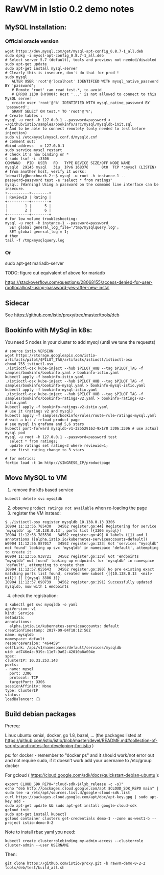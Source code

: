 
# RawVM in Istio 0.2 demo notes

## MySQL Installation:

### Official oracle version
```shell
wget https://dev.mysql.com/get/mysql-apt-config_0.8.7-1_all.deb
sudo dpkg -i mysql-apt-config_0.8.7-1_all.deb
# Select server 5.7 (default), tools and previews not needed/disabled
sudo apt-get update
sudo apt-get install mysql-server
# Clearly this is insecure, don't do that for prod !
sudo mysql
   ALTER USER 'root'@'localhost' IDENTIFIED WITH mysql_native_password BY 'password';
   # Remote 'root' can read test.*, to avoid
   # ERROR 1130 (HY000): Host '...' is not allowed to connect to this MySQL server
   create user 'root'@'%' IDENTIFIED WITH mysql_native_password BY 'password';
   GRANT SELECT ON test.* TO 'root'@'%';
# Create tables :
mysql -u root -h 127.0.0.1 --password=password < ~/github/istio/samples/bookinfo/src/mysql/mysqldb-init.sql
# And to be able to connect remotely (only needed to test before injection)
sudo vi /etc/mysql/mysql.conf.d/mysqld.cnf
# comment out:
#bind-address   = 127.0.0.1
sudo service mysql restart
# check it's now binding on *
$ sudo lsof -i :3306
COMMAND   PID  USER   FD   TYPE DEVICE SIZE/OFF NODE NAME
mysqld  29145 mysql   31u  IPv6 168376      0t0  TCP *:mysql (LISTEN)
# from another host, verify it works:
ldemailly@benchmark-2:~$ mysql -u root -h instance-1 --password=password test -e "select * from ratings"
mysql: [Warning] Using a password on the command line interface can be insecure.
+----------+--------+
| ReviewID | Rating |
+----------+--------+
|        1 |      5 |
|        2 |      6 |
+----------+--------+
# for low volume troubleshooting:
mysql -u root -h instance-1 --password=password
  SET global general_log_file='/tmp/mysqlquery.log';
  SET global general_log = 1;
# then
tail -f /tmp/mysqlquery.log  
```

### Or
sudo apt-get mariadb-server

TODO: figure out equivalent of above for mariadb

https://stackoverflow.com/questions/28068155/access-denied-for-user-rootlocalhost-using-password-yes-after-new-instal


## Sidecar
See
https://github.com/istio/proxy/tree/master/tools/deb

## Bookinfo with MySql in k8s:

You need 5 nodes in your cluster to add mysql (until we tune the requests)
```
# source istio.VERSION
wget https://storage.googleapis.com/istio-artifacts/pilot/$PILOT_TAG/artifacts/istioctl/istioctl-osx
chmod 755 istioctl-osx
./istioctl-osx kube-inject --hub $PILOT_HUB --tag $PILOT_TAG -f samples/bookinfo/bookinfo.yaml > bookinfo-istio.yaml
kubectl apply -f bookinfo-istio.yaml
./istioctl-osx kube-inject --hub $PILOT_HUB --tag $PILOT_TAG -f samples/bookinfo/bookinfo-mysql.yaml > bookinfo-mysql-istio.yaml
kubectl apply -f bookinfo-mysql-istio.yaml
./istioctl-osx kube-inject --hub $PILOT_HUB --tag $PILOT_TAG -f samples/bookinfo/bookinfo-ratings-v2.yaml > bookinfo-ratings-v2-istio.yaml
kubectl apply -f bookinfo-ratings-v2-istio.yaml
# use it (ratings v2 and mysql)
kubectl apply -f samples/bookinfo/rules/route-rule-ratings-mysql.yaml
# wait a bit / reload product page
# see mysql in grafana and 5,6 stars
kubectl port-forward mysqldb-v1-325529163-9x1r0 3306:3306 # use actual mysql pod
mysql -u root -h 127.0.0.1 --password=password test
  select * from ratings;
  update ratings set rating=3 where reviewid=1;
# see first rating change to 3 stars

# for metrics:
fortio load -t 1m http://$INGRESS_IP/productpage
```
## Move MySQL to VM
1. remove the k8s based service
  ```
  kubectl delete svc mysqldb
  ```
2. observe `product ratings not available` when re-loading the page
3. register the VM instead:
  ```
  $ ./istioctl-osx register mysqldb 10.138.0.13 3306
I0904 11:12:56.785430   34562 register.go:44] Registering for service 'mysqldb' ip '10.138.0.13', ports list [{3306 mysql}]
I0904 11:12:56.785536   34562 register.go:49] 0 labels ([]) and 1 annotations ([alpha.istio.io/kubernetes-serviceaccounts=default])
W0904 11:12:56.887017   34562 register.go:123] Got 'services "mysqldb" not found' looking up svc 'mysqldb' in namespace 'default', attempting to create it
W0904 11:12:56.938721   34562 register.go:139] Got 'endpoints "mysqldb" not found' looking up endpoints for 'mysqldb' in namespace 'default', attempting to create them
I0904 11:12:57.055643   34562 register.go:180] No pre existing exact matching ports list found, created new subset {[{10.138.0.13  <nil> nil}] [] [{mysql 3306 }]}
I0904 11:12:57.090739   34562 register.go:191] Successfully updated mysqldb, now with 1 endpoints
  ```
4. check the registration:
  ```
  $ kubectl get svc mysqldb -o yaml
apiVersion: v1
kind: Service
metadata:
  annotations:
    alpha.istio.io/kubernetes-serviceaccounts: default
  creationTimestamp: 2017-09-04T18:12:56Z
  name: mysqldb
  namespace: default
  resourceVersion: "464459"
  selfLink: /api/v1/namespaces/default/services/mysqldb
  uid: ad746e4c-919c-11e7-9a62-42010a8a004e
spec:
  clusterIP: 10.31.253.143
  ports:
  - name: mysql
    port: 3306
    protocol: TCP
    targetPort: 3306
  sessionAffinity: None
  type: ClusterIP
status:
  loadBalancer: {}
  ```

## Build debian packages

Prereq:

Linux ubuntu xenial, docker, go 1.8, bazel, ... (the packages listed at https://github.com/istio/istio/blob/master/devel/README.md#collection-of-scripts-and-notes-for-developing-for-istio )

ps: for docker - remember to "docker ps" and it should work/not error out and not require sudo, if it doesn't work add your username to /etc/group docker

For gcloud (  https://cloud.google.com/sdk/docs/quickstart-debian-ubuntu ):
```shell
export CLOUD_SDK_REPO="cloud-sdk-$(lsb_release -c -s)"
echo "deb http://packages.cloud.google.com/apt $CLOUD_SDK_REPO main" | sudo tee -a /etc/apt/sources.list.d/google-cloud-sdk.list
curl https://packages.cloud.google.com/apt/doc/apt-key.gpg | sudo apt-key add -
sudo apt-get update && sudo apt-get install google-cloud-sdk
gcloud init
sudo apt-get install kubectl
gcloud container clusters get-credentials demo-1 --zone us-west1-b --project istio-demo-0-2
```

Note to install rbac yaml you need:
```
kubectl create clusterrolebinding my-admin-access --clusterrole cluster-admin --user USERNAME
```

Then:

```
git clone https://github.com/istio/proxy.git -b rawvm-demo-0-2-2
tools/deb/test/build_all.sh
```
